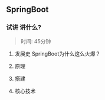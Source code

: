## SpringBoot
### 试讲 讲什么?
  > 时间: 45分钟
  
1. 发展史
    SpringBoot为什么这么火爆？
    
    
    
2. 原理
3. 搭建
4. 核心技术
